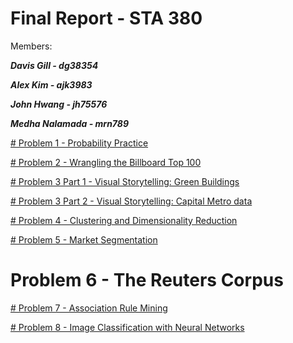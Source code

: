 # Final Report - STA 380 
Members: 

***Davis Gill - dg38354***

***Alex Kim - ajk3983***

***John Hwang - jh75576***

***Medha Nalamada - mrn789***

[# Problem 1 - Probability Practice](https://github.com/alexkim617/STA-380-Part-2-Exercises/blob/6fe1813072eaefc7e5c13192952e5e60c5ab44b7/ML%20Final%20Submission/Probability%20Practice.ipynb)

[# Problem 2 - Wrangling the Billboard Top 100 ](https://github.com/alexkim617/STA-380-Part-2-Exercises/blob/main/ML%20Final%20Submission/Billboard%20Top%20100.ipynb)

[# Problem 3 Part 1 - Visual Storytelling: Green Buildings](https://github.com/alexkim617/STA-380-Part-2-Exercises/blob/8f7865f7a3d3552be2f3ea67a78a071dddfb46ab/ML%20Final%20Submission/GreenBuildings.ipynb)

[# Problem 3 Part 2 - Visual Storytelling: Capital Metro data](https://github.com/alexkim617/STA-380-Part-2-Exercises/blob/f69eb7c6a857ba6c452e10a29f921c80d6494434/ML%20Final%20Submission/CapMetro_UT_Austin.ipynb)

[# Problem 4 - Clustering and Dimensionality Reduction](https://github.com/alexkim617/STA-380-Part-2-Exercises/blob/8f7865f7a3d3552be2f3ea67a78a071dddfb46ab/ML%20Final%20Submission/Wine%20Clustering.ipynb)

[# Problem 5 - Market Segmentation](https://github.com/alexkim617/STA-380-Part-2-Exercises/blob/8f7865f7a3d3552be2f3ea67a78a071dddfb46ab/ML%20Final%20Submission/Market%20Segmentation.ipynb)

# Problem 6 - The Reuters Corpus 

[# Problem 7 - Association Rule Mining](https://github.com/alexkim617/STA-380-Part-2-Exercises/blob/main/ML%20Final%20Submission/Association%20Rule%20Mining.ipynb)

[# Problem 8 - Image Classification with Neural Networks](https://github.com/alexkim617/STA-380-Part-2-Exercises/blob/main/ML%20Final%20Submission/Image%20Classification%20with%20Neural%20Networks.ipynb)
